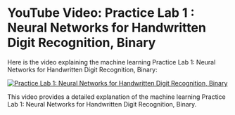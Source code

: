 # YouTube Video: Practice Lab 1 : Neural Networks for Handwritten Digit Recognition, Binary

Here is the video explaining the machine learning Practice Lab 1: Neural Networks for Handwritten Digit Recognition, Binary:

[![Practice Lab 1: Neural Networks for Handwritten Digit Recognition, Binary](https://img.youtube.com/vi/GEkOHoPKXeQ/maxresdefault.jpg)](https://www.youtube.com/watch?v=GEkOHoPKXeQ)

This video provides a detailed explanation of the machine learning Practice Lab 1: Neural Networks for Handwritten Digit Recognition, Binary.
